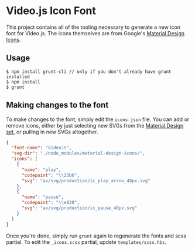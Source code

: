 # Video.js Icon Font

This project contains all of the tooling necessary to generate a new icon font for Video.js. The icons themselves are from
Google's [Material Design Icons](https://github.com/google/material-design-icons).

## Usage

```
$ npm install grunt-cli // only if you don't already have grunt installed
$ npm install
$ grunt
```

## Making changes to the font

To make changes to the font, simply edit the `icons.json` file. You can add or remove icons, either by just selecting new
SVGs from the [Material Design set](https://www.google.com/design/icons/), or pulling in new SVGs altogether.

```json
{
  "font-name": "VideoJS",
  "svg-dir": "./node_modules/material-design-icons/",
  "icons": [
    {
      "name": "play",
      "codepoint": "\\25b6",
      "svg": "av/svg/production/ic_play_arrow_48px.svg"
    },
    {
      "name": "pause",
      "codepoint": "\\e830",
      "svg": "av/svg/production/ic_pause_48px.svg"
    }
  ]
}
```

Once you're done, simply run `grunt` again to regenerate the fonts and scss partial. To edit the `_icons.scss` partial,
update `templates/scss.hbs`.
